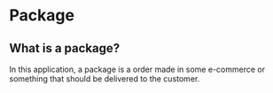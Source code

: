 # Package

## What is a package?
In this application, a package is a order made in some e-commerce or something that should be delivered to the customer.